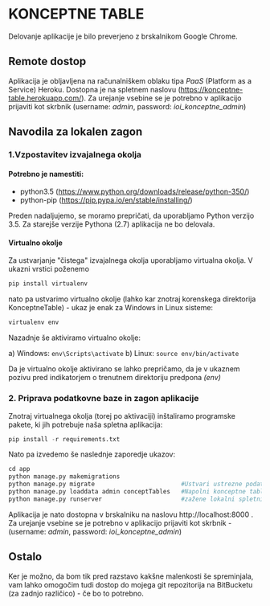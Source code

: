# KONCEPTNE TABLE
Delovanje aplikacije je bilo preverjeno z brskalnikom Google Chrome.

## Remote dostop
Aplikacija je obljavljena na računalniškem oblaku tipa _PaaS_ (Platform as a Service) Heroku. Dostopna je na spletnem naslovu (https://konceptne-table.herokuapp.com/). Za urejanje vsebine se je potrebno v aplikacijo prijaviti kot skrbnik (username: _admin_, password: _ioi_konceptne_admin_)

## Navodila za lokalen zagon
### 1.Vzpostavitev izvajalnega okolja
#### Potrebno je namestiti:
* python3.5 (https://www.python.org/downloads/release/python-350/)
* python-pip (https://pip.pypa.io/en/stable/installing/)

Preden nadaljujemo, se moramo prepričati, da uporabljamo Python verzijo 3.5. Za starejše verzije Pythona (2.7) aplikacija ne bo delovala.

#### Virtualno okolje
Za ustvarjanje "čistega" izvajalnega okolja uporabljamo virtualna okolja. V ukazni vrstici poženemo
````python
pip install virtualenv
````

nato pa ustvarimo virtualno okolje (lahko kar znotraj korenskega direktorija KonceptneTable) - ukaz je enak za Windows in Linux sisteme:
````python
virtualenv env
````

Nazadnje še aktiviramo virtualno okolje:

a) Windows: `env\Scripts\activate`
b) Linux: `source env/bin/activate`

Da je virtualno okolje aktivirano se lahko prepričamo, da je v ukaznem pozivu pred indikatorjem o trenutnem direktoriju predpona _(env)_

### 2. Priprava podatkovne baze in zagon aplikacije
Znotraj virtualnega okolja (torej po aktivaciji) inštaliramo programske pakete, ki jih potrebuje naša spletna aplikacija:
````python
pip install -r requirements.txt
````

Nato pa izvedemo še naslednje zaporedje ukazov:
````python
cd app
python manage.py makemigrations        
python manage.py migrate                        #Ustvari ustrezne podatkovne strukture v bazi
python manage.py loaddata admin conceptTables   #Napolni konceptne table z vsebino in ustvari administratorja
python manage.py runserver                      #zažene lokalni spletni strežnik
````

Aplikacija je nato dostopna v brskalniku na naslovu http://localhost:8000 . Za urejanje vsebine se je potrebno v aplikacijo prijaviti kot skrbnik - (username: _admin_, password: _ioi_konceptne_admin_)

## Ostalo
Ker je možno, da bom tik pred razstavo kakšne malenkosti še spreminjala, vam lahko omogočim tudi dostop do mojega git repozitorija na BitBucketu (za zadnjo različico) - če bo to potrebno.
